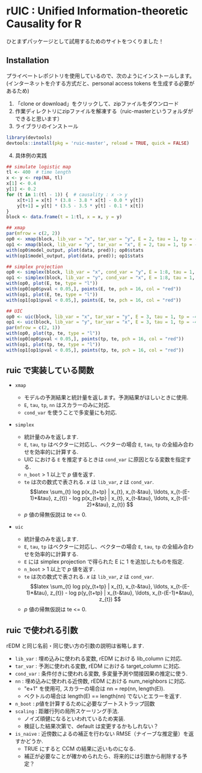 # rUIC : Unified Information-theoretic Causality for R

ひとまずパッケージとして試用するためのサイトをつくりました！

## Installation

プライベートレポジトリを使用しているので、次のようにインストールします。
(インターネットを介する方式だと、personal access tokens を生成する必要があるため)

1. 「clone or download」をクリックして、zipファイルをダウンロード
2. 作業ディレクトリにzipファイルを解凍する（ruic-masterというフォルダができると思います）
3. ライブラリのインストール
``` r
library(devtools)
devtools::install(pkg = 'ruic-master', reload = TRUE, quick = FALSE)
``` 
4. 具体例の実践

``` r
## simulate logistic map
tl <- 400  # time length
x <- y <- rep(NA, tl)
x[1] <- 0.4
y[1] <- 0.2
for (t in 1:(tl - 1)) {  # causality : x -> y
    x[t+1] = x[t] * (3.8 - 3.8 * x[t] - 0.0 * y[t])
    y[t+1] = y[t] * (3.5 - 3.5 * y[t] - 0.1 * x[t])
}
block <- data.frame(t = 1:tl, x = x, y = y)

## xmap
par(mfrow = c(2, 2))
op0 <- xmap(block, lib_var = "x", tar_var = "y", E = 2, tau = 1, tp = -1)
op1 <- xmap(block, lib_var = "y", tar_var = "x", E = 2, tau = 1, tp = -1)
with(op0$model_output, plot(data, pred)); op0$stats
with(op1$model_output, plot(data, pred)); op1$stats

## simplex projection
op0 <- simplex(block, lib_var = "x", cond_var = "y", E = 1:8, tau = 1, tp = 1, n_boot = 2000)
op1 <- simplex(block, lib_var = "y", cond_var = "x", E = 1:8, tau = 1, tp = 1, n_boot = 2000)
with(op0, plot(E, te, type = "l"))
with(op0[op0$pval < 0.05,], points(E, te, pch = 16, col = "red"))
with(op1, plot(E, te, type = "l"))
with(op1[op1$pval < 0.05,], points(E, te, pch = 16, col = "red"))

## UIC
op0 <- uic(block, lib_var = "x", tar_var = "y", E = 3, tau = 1, tp = -4:0, n_boot = 2000)
op1 <- uic(block, lib_var = "y", tar_var = "x", E = 3, tau = 1, tp = -4:0, n_boot = 2000)
par(mfrow = c(2, 1))
with(op0, plot(tp, te, type = "l"))
with(op0[op0$pval < 0.05,], points(tp, te, pch = 16, col = "red"))
with(op1, plot(tp, te, type = "l"))
with(op1[op1$pval < 0.05,], points(tp, te, pch = 16, col = "red"))
``` 

## ruic で実装している関数

- `xmap`
  - モデルの予測結果と統計量を返します。予測結果がほしいときに使用.
  - `E`, `tau`, `tp`, `nn` はスカラーのみに対応.
  - `cond_var` を使うことで多変量にも対応.

- `simplex`
  - 統計量のみを返します.
  - `E`, `tau`, `tp` はベクターに対応し、ベクターの場合 `E`, `tau`, `tp` の全組み合わせを効率的に計算する.
  - UIC における `E` を推定するときは `cond_var` に原因となる変数を指定する.
  - `n_boot` > 1 以上で $p$ 値を返す.
  - `te` は次の数式で表される. $x$ は `lib_var`, $z$ は `cond_var`.
  $$latex
  \sum_{t} log p(x_{t+tp} | x_{t}, x_{t-&tau}, \ldots, x_{t-(E-1)*&tau}, z_{t}) -
           log p(x_{t+tp} | x_{t}, x_{t-&tau}, \ldots, x_{t-(E-2)*&tau}, z_{t})
  $$
  - $p$ 値の帰無仮説は te <= 0.

- `uic`
  - 統計量のみを返します.
  - `E`, `tau`, `tp` はベクターに対応し、ベクターの場合 `E`, `tau`, `tp` の全組み合わせを効率的に計算する.
  - `E` には simplex projection で得られた E に 1 を追加したものを指定.
  - `n_boot` > 1 以上で $p$ 値を返す.
  - `te` は次の数式で表される. $x$ は `lib_var`, $z$ は `cond_var`.
  $$latex
  \sum_{t} log p(y_{t+tp} | x_{t}, x_{t-&tau}, \ldots, x_{t-(E-1)*&tau}, z_{t}) -
           log p(y_{t+tp} |        x_{t-&tau}, \ldots, x_{t-(E-1)*&tau}, z_{t})
  $$
  - $p$ 値の帰無仮説は te <= 0.

## ruic で使われる引数

rEDM と同じ名前・同じ使い方の引数の説明は省略します.

- `lib_var` : 埋め込みに使われる変数, rEDM における lib_column に対応.
- `tar_var` : 予測に使われる変数, rEDM における target_column に対応.
- `cond_var` :  条件付きに使われる変数, 多変量予測や間接因果の推定に使う.
- `nn` : 埋め込みに使われる近傍数, rEDM における num_neighbors に対応.
  - "e+1" を使用可, スカラーの場合は nn = rep(nn, length(E)).
  - ベクトルの場合は length(E) == length(nn) でないとエラーを返す.
- `n_boot` : $p$値を計算するために必要なブートストラップ回数
- `scaling` : 距離行列の局所スケーリング手法.
  - ノイズ頑健になるといわれているため実装.
  - 検証した結果次第で、default は変更するかもしれない？
- `is_naive` : 近傍数によるの補正を行わない RMSE（ナイーブな推定量）を返すかどうか.
  - TRUE にすると CCM の結果に近いものになる.
  - 補正が必要なことが確かめられたら、将来的には引数から削除する予定？
